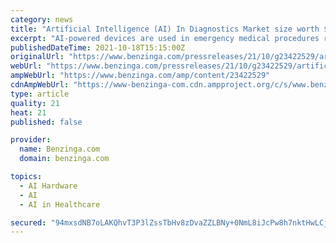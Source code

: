 ```yaml
---
category: news
title: "Artificial Intelligence (AI) In Diagnostics Market size worth $ 5371.11 Million, Globally, by 2028 at 33.23% CAGR: Verified Market Research®"
excerpt: "AI-powered devices are used in emergency medical procedures resulting ... 2021-2028 Artificial Intelligence Chip Market By End-user (Healthcare, Manufacturing, Automotive, Retail), By Technology (Machine Learning, Predictive Analysis, Natural Language ..."
publishedDateTime: 2021-10-18T15:15:00Z
originalUrl: "https://www.benzinga.com/pressreleases/21/10/g23422529/artificial-intelligence-ai-in-diagnostics-market-size-worth-5371-11-million-globally-by-2028-at-33"
webUrl: "https://www.benzinga.com/pressreleases/21/10/g23422529/artificial-intelligence-ai-in-diagnostics-market-size-worth-5371-11-million-globally-by-2028-at-33"
ampWebUrl: "https://www.benzinga.com/amp/content/23422529"
cdnAmpWebUrl: "https://www-benzinga-com.cdn.ampproject.org/c/s/www.benzinga.com/amp/content/23422529"
type: article
quality: 21
heat: 21
published: false

provider:
  name: Benzinga.com
  domain: benzinga.com

topics:
  - AI Hardware
  - AI
  - AI in Healthcare

secured: "94mxsdNB7oLAKQhvT3P3lZssTbHv8zDvaZZLBNy+0NmL8iJcPw8h7nktHwLCjuSShqt8DHIw1pb4QzxIAC7HPt3s+7rO3icdu0QiozorMsl8UgLCiu9HeQl7ZOzOpFpJUmY9BQjDwdVi80QT3wc9Fqud41dXHyD2DFLUu/hTDWhBkBcUbapplKA2AEa97mSoeX1geXyCla26eJosljhIj/B0wULUbMtXpmCu5VSdwGcc6JPe61/wMi0j0HgUjlK2wmC3/N1h9UUHbTMHMwEK+/p0xENUS0E7CEEPNGXb1Kio7t5bBqTEOLf3WbCM6uqqPwZ+cPOzg24QxbDQbM+F0Lcyw5EPUvUwGSwJnRePxII=;rBSulqX88hVAo3QkHhg4/w=="
---
```



